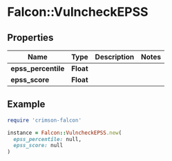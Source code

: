 # Falcon::VulncheckEPSS

## Properties

| Name | Type | Description | Notes |
| ---- | ---- | ----------- | ----- |
| **epss_percentile** | **Float** |  |  |
| **epss_score** | **Float** |  |  |

## Example

```ruby
require 'crimson-falcon'

instance = Falcon::VulncheckEPSS.new(
  epss_percentile: null,
  epss_score: null
)
```

